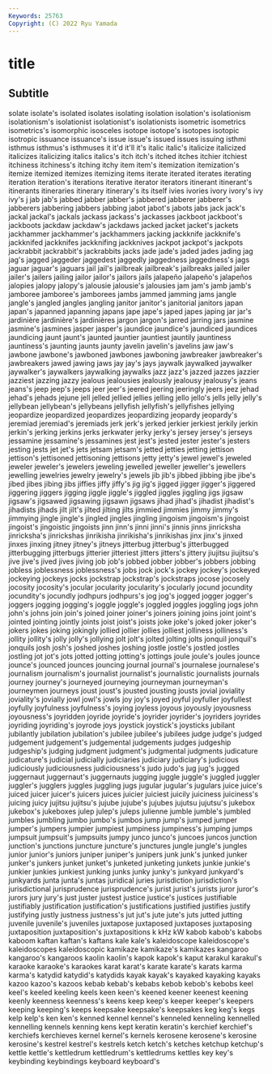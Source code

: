 ```yaml
---
Keywords: 25763
Copyright: (C) 2022 Ryu Yamada
---
```



# title

## Subtitle
solate isolate's isolated isolates isolating isolation
isolation's isolationism isolationism's isolationist isolationist's isolationists isometric isometrics isometrics's isomorphic
isosceles isotope isotope's isotopes isotopic isotropic issuance issuance's issue issue's
issued issues issuing isthmi isthmus isthmus's isthmuses it it'd it'll
it's italic italic's italicize italicized italicizes italicizing italics italics's itch
itch's itched itches itchier itchiest itchiness itchiness's itching itchy item
item's itemization itemization's itemize itemized itemizes itemizing items iterate iterated
iterates iterating iteration iteration's iterations iterative iterator iterators itinerant itinerant's
itinerants itineraries itinerary itinerary's its itself ivies ivories ivory ivory's
ivy ivy's j jab jab's jabbed jabber jabber's jabbered jabberer
jabberer's jabberers jabbering jabbers jabbing jabot jabot's jabots jabs jack
jack's jackal jackal's jackals jackass jackass's jackasses jackboot jackboot's jackboots
jackdaw jackdaw's jackdaws jacked jacket jacket's jackets jackhammer jackhammer's jackhammers
jacking jackknife jackknife's jackknifed jackknifes jackknifing jackknives jackpot jackpot's jackpots
jackrabbit jackrabbit's jackrabbits jacks jade jade's jaded jades jading jag
jag's jagged jaggeder jaggedest jaggedly jaggedness jaggedness's jags jaguar jaguar's
jaguars jail jail's jailbreak jailbreak's jailbreaks jailed jailer jailer's jailers
jailing jailor jailor's jailors jails jalapeño jalapeño's jalapeños jalopies jalopy
jalopy's jalousie jalousie's jalousies jam jam's jamb jamb's jamboree jamboree's
jamborees jambs jammed jamming jams jangle jangle's jangled jangles jangling
janitor janitor's janitorial janitors japan japan's japanned japanning japans jape
jape's japed japes japing jar jar's jardinière jardinière's jardinières jargon
jargon's jarred jarring jars jasmine jasmine's jasmines jasper jasper's jaundice
jaundice's jaundiced jaundices jaundicing jaunt jaunt's jaunted jauntier jauntiest jauntily
jauntiness jauntiness's jaunting jaunts jaunty javelin javelin's javelins jaw jaw's
jawbone jawbone's jawboned jawbones jawboning jawbreaker jawbreaker's jawbreakers jawed jawing
jaws jay jay's jays jaywalk jaywalked jaywalker jaywalker's jaywalkers jaywalking
jaywalks jazz jazz's jazzed jazzes jazzier jazziest jazzing jazzy jealous
jealousies jealously jealousy jealousy's jeans jeans's jeep jeep's jeeps jeer
jeer's jeered jeering jeeringly jeers jeez jehad jehad's jehads jejune
jell jelled jellied jellies jelling jello jello's jells jelly jelly's
jellybean jellybean's jellybeans jellyfish jellyfish's jellyfishes jellying jeopardize jeopardized jeopardizes
jeopardizing jeopardy jeopardy's jeremiad jeremiad's jeremiads jerk jerk's jerked jerkier
jerkiest jerkily jerkin jerkin's jerking jerkins jerks jerkwater jerky jerky's
jersey jersey's jerseys jessamine jessamine's jessamines jest jest's jested jester
jester's jesters jesting jests jet jet's jets jetsam jetsam's jetted
jetties jetting jettison jettison's jettisoned jettisoning jettisons jetty jetty's jewel
jewel's jeweled jeweler jeweler's jewelers jeweling jewelled jeweller jeweller's jewellers
jewelling jewelries jewelry jewelry's jewels jib jib's jibbed jibbing jibe
jibe's jibed jibes jibing jibs jiffies jiffy jiffy's jig jig's
jigged jigger jigger's jiggered jiggering jiggers jigging jiggle jiggle's jiggled
jiggles jiggling jigs jigsaw jigsaw's jigsawed jigsawing jigsawn jigsaws jihad
jihad's jihadist jihadist's jihadists jihads jilt jilt's jilted jilting jilts
jimmied jimmies jimmy jimmy's jimmying jingle jingle's jingled jingles jingling
jingoism jingoism's jingoist jingoist's jingoistic jingoists jinn jinn's jinni jinni's
jinnis jinns jinricksha jinricksha's jinrickshas jinrikisha jinrikisha's jinrikishas jinx jinx's
jinxed jinxes jinxing jitney jitney's jitneys jitterbug jitterbug's jitterbugged jitterbugging
jitterbugs jitterier jitteriest jitters jitters's jittery jiujitsu jiujitsu's jive jive's
jived jives jiving job job's jobbed jobber jobber's jobbers jobbing
jobless joblessness joblessness's jobs jock jock's jockey jockey's jockeyed jockeying
jockeys jocks jockstrap jockstrap's jockstraps jocose jocosely jocosity jocosity's jocular
jocularity jocularity's jocularly jocund jocundity jocundity's jocundly jodhpurs jodhpurs's jog
jog's jogged jogger jogger's joggers jogging jogging's joggle joggle's joggled
joggles joggling jogs john john's johns join join's joined joiner
joiner's joiners joining joins joint joint's jointed jointing jointly joints
joist joist's joists joke joke's joked joker joker's jokers jokes
joking jokingly jollied jollier jollies jolliest jolliness jolliness's jollity jollity's
jolly jolly's jollying jolt jolt's jolted jolting jolts jonquil jonquil's
jonquils josh josh's joshed joshes joshing jostle jostle's jostled jostles
jostling jot jot's jots jotted jotting jotting's jottings joule joule's
joules jounce jounce's jounced jounces jouncing journal journal's journalese journalese's
journalism journalism's journalist journalist's journalistic journalists journals journey journey's journeyed
journeying journeyman journeyman's journeymen journeys joust joust's jousted jousting jousts
jovial joviality joviality's jovially jowl jowl's jowls joy joy's joyed
joyful joyfuller joyfullest joyfully joyfulness joyfulness's joying joyless joyous joyously
joyousness joyousness's joyridden joyride joyride's joyrider joyrider's joyriders joyrides joyriding
joyriding's joyrode joys joystick joystick's joysticks jubilant jubilantly jubilation jubilation's
jubilee jubilee's jubilees judge judge's judged judgement judgement's judgemental judgements
judges judgeship judgeship's judging judgment judgment's judgmental judgments judicature judicature's
judicial judicially judiciaries judiciary judiciary's judicious judiciously judiciousness judiciousness's judo
judo's jug jug's jugged juggernaut juggernaut's juggernauts jugging juggle juggle's
juggled juggler juggler's jugglers juggles juggling jugs jugular jugular's jugulars
juice juice's juiced juicer juicer's juicers juices juicier juiciest juicily
juiciness juiciness's juicing juicy jujitsu jujitsu's jujube jujube's jujubes jujutsu
jujutsu's jukebox jukebox's jukeboxes julep julep's juleps julienne jumble jumble's
jumbled jumbles jumbling jumbo jumbo's jumbos jump jump's jumped jumper
jumper's jumpers jumpier jumpiest jumpiness jumpiness's jumping jumps jumpsuit jumpsuit's
jumpsuits jumpy junco junco's juncoes juncos junction junction's junctions juncture
juncture's junctures jungle jungle's jungles junior junior's juniors juniper juniper's
junipers junk junk's junked junker junker's junkers junket junket's junketed
junketing junkets junkie junkie's junkier junkies junkiest junking junks junky
junky's junkyard junkyard's junkyards junta junta's juntas juridical juries jurisdiction
jurisdiction's jurisdictional jurisprudence jurisprudence's jurist jurist's jurists juror juror's jurors
jury jury's just juster justest justice justice's justices justifiable justifiably
justification justification's justifications justified justifies justify justifying justly justness justness's
jut jut's jute jute's juts jutted jutting juvenile juvenile's juveniles
juxtapose juxtaposed juxtaposes juxtaposing juxtaposition juxtaposition's juxtapositions k kHz kW
kabob kabob's kabobs kaboom kaftan kaftan's kaftans kale kale's kaleidoscope
kaleidoscope's kaleidoscopes kaleidoscopic kamikaze kamikaze's kamikazes kangaroo kangaroo's kangaroos kaolin
kaolin's kapok kapok's kaput karakul karakul's karaoke karaoke's karaokes karat
karat's karate karate's karats karma karma's katydid katydid's katydids kayak
kayak's kayaked kayaking kayaks kazoo kazoo's kazoos kebab kebab's kebabs
kebob kebob's kebobs keel keel's keeled keeling keels keen keen's
keened keener keenest keening keenly keenness keenness's keens keep keep's
keeper keeper's keepers keeping keeping's keeps keepsake keepsake's keepsakes keg
keg's kegs kelp kelp's ken ken's kenned kennel kennel's kenneled
kenneling kennelled kennelling kennels kenning kens kept keratin keratin's kerchief
kerchief's kerchiefs kerchieves kernel kernel's kernels kerosene kerosene's kerosine kerosine's
kestrel kestrel's kestrels ketch ketch's ketches ketchup ketchup's kettle kettle's
kettledrum kettledrum's kettledrums kettles key key's keybinding keybindings keyboard keyboard's
